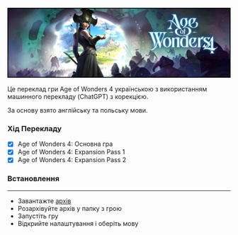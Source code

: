 ![alt text](imeges/33cbb10ebbafdf859cd18f327572ba19.png)

Це переклад гри Age of Wonders 4 українською з використанням машинного перекладу (ChatGPT) з корекцією.

За основу взято англійську та польську мови.

### Хід Перекладу
- [x] Age of Wonders 4: Основна гра
- [x] Age of Wonders 4: Expansion Pass 1
- [x] Age of Wonders 4: Expansion Pass 2

### Встановлення
---
- Завантажте [архів](https://github.com/EYELESS-UA/Age-of-Wonders-4-Ukrainian-localization/releases/tag/v0.1.6-demo)
- Розархівуйте архів у папку з грою
- Запустіть гру
- Відкрийте налаштування і оберіть мову
